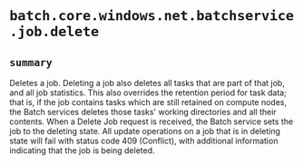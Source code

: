 # `batch.core.windows.net.batchservice.job.delete`

## `summary`
Deletes a job. Deleting a job also deletes all tasks that are part of that job, and all job statistics. This also overrides the retention period for task data; that is, if the job contains tasks which are still retained on compute nodes, the Batch services deletes those tasks' working directories and all their contents.  When a Delete Job request is received, the Batch service sets the job to the deleting state. All update operations on a job that is in deleting state will fail with status code 409 (Conflict), with additional information indicating that the job is being deleted.


